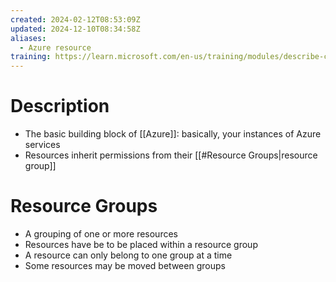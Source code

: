 ```yaml
---
created: 2024-02-12T08:53:09Z
updated: 2024-12-10T08:34:58Z
aliases:
  - Azure resource
training: https://learn.microsoft.com/en-us/training/modules/describe-core-architectural-components-of-azure/
---
```

# Description
- The basic building block of [[Azure]]: basically, your instances of Azure services
- Resources inherit permissions from their [[#Resource Groups|resource group]]
# Resource Groups
- A grouping of one or more resources
- Resources have be to be placed within a resource group
- A resource can only belong to one group at a time
- Some resources may be moved between groups